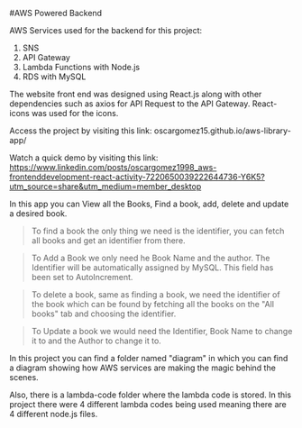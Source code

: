 #AWS Powered Backend

AWS Services used for the backend for this project:
1. SNS
2. API Gateway
3. Lambda Functions with Node.js
4. RDS with MySQL

The website front end was designed using React.js along with other dependencies such as axios for API Request to the API Gateway. React-icons was used for the icons.

Access the project by visiting this link:
oscargomez15.github.io/aws-library-app/

Watch a quick demo by visiting this link:
https://www.linkedin.com/posts/oscargomez1998_aws-frontenddevelopment-react-activity-7220650039222644736-Y6K5?utm_source=share&utm_medium=member_desktop

In this app you can View all the Books, Find a book, add, delete and update a desired book.

> To find a book the only thing we need is the identifier, you can fetch all books and get an identifier from there.

> To Add a Book we only need he Book Name and the author. The Identifier will be automatically assigned by MySQL. This field has been set to AutoIncrement.

>To delete a book, same as finding a book, we need the identifier of the book which can be found by fetching all the books on the "All books" tab and choosing the identifier.

>To Update a book we would need the Identifier, Book Name to change it to and the Author to change it to.

In this project you can find a folder named "diagram" in which you can find a diagram showing how AWS services are making the magic behind the scenes.

Also, there is a lambda-code folder where the lambda code is stored. 
In this project there were 4 different lambda codes being used meaning there are 4 different node.js files.